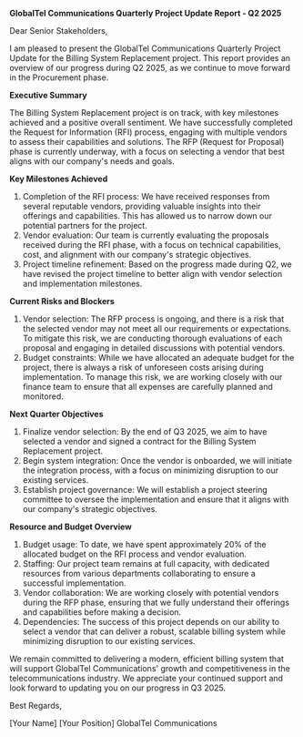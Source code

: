  **GlobalTel Communications Quarterly Project Update Report - Q2 2025**

Dear Senior Stakeholders,

I am pleased to present the GlobalTel Communications Quarterly Project Update for the Billing System Replacement project. This report provides an overview of our progress during Q2 2025, as we continue to move forward in the Procurement phase.

**Executive Summary**

The Billing System Replacement project is on track, with key milestones achieved and a positive overall sentiment. We have successfully completed the Request for Information (RFI) process, engaging with multiple vendors to assess their capabilities and solutions. The RFP (Request for Proposal) phase is currently underway, with a focus on selecting a vendor that best aligns with our company's needs and goals.

**Key Milestones Achieved**

1. Completion of the RFI process: We have received responses from several reputable vendors, providing valuable insights into their offerings and capabilities. This has allowed us to narrow down our potential partners for the project.
2. Vendor evaluation: Our team is currently evaluating the proposals received during the RFI phase, with a focus on technical capabilities, cost, and alignment with our company's strategic objectives.
3. Project timeline refinement: Based on the progress made during Q2, we have revised the project timeline to better align with vendor selection and implementation milestones.

**Current Risks and Blockers**

1. Vendor selection: The RFP process is ongoing, and there is a risk that the selected vendor may not meet all our requirements or expectations. To mitigate this risk, we are conducting thorough evaluations of each proposal and engaging in detailed discussions with potential vendors.
2. Budget constraints: While we have allocated an adequate budget for the project, there is always a risk of unforeseen costs arising during implementation. To manage this risk, we are working closely with our finance team to ensure that all expenses are carefully planned and monitored.

**Next Quarter Objectives**

1. Finalize vendor selection: By the end of Q3 2025, we aim to have selected a vendor and signed a contract for the Billing System Replacement project.
2. Begin system integration: Once the vendor is onboarded, we will initiate the integration process, with a focus on minimizing disruption to our existing services.
3. Establish project governance: We will establish a project steering committee to oversee the implementation and ensure that it aligns with our company's strategic objectives.

**Resource and Budget Overview**

1. Budget usage: To date, we have spent approximately 20% of the allocated budget on the RFI process and vendor evaluation.
2. Staffing: Our project team remains at full capacity, with dedicated resources from various departments collaborating to ensure a successful implementation.
3. Vendor collaboration: We are working closely with potential vendors during the RFP phase, ensuring that we fully understand their offerings and capabilities before making a decision.
4. Dependencies: The success of this project depends on our ability to select a vendor that can deliver a robust, scalable billing system while minimizing disruption to our existing services.

We remain committed to delivering a modern, efficient billing system that will support GlobalTel Communications' growth and competitiveness in the telecommunications industry. We appreciate your continued support and look forward to updating you on our progress in Q3 2025.

Best Regards,

[Your Name]
[Your Position]
GlobalTel Communications